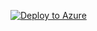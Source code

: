 [![Deploy to Azure](https://aka.ms/deploytoazurebutton)](https://portal.azure.com/#create/Microsoft.Template/uri/https%3A%2F%2Fraw.githubusercontent.com%2Fkillchainrepo%2FAVD-ADDS%2Fmain%2FARMt.json)
